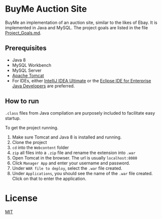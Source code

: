 # BuyMe Auction Site

BuyMe an implementation of an auction site, similar to the likes of Ebay.
It is implemented in Java and MySQL.
The project goals are listed in the file [Project_Goals.md](Project_Goals.md).

## Prerequisites
* Java 8
* MySQL Workbench
* MySQL Server
* [Apache Tomcat](https://tomcat.apache.org/)
* For IDEs, either [IntelliJ IDEA Ultimate](https://www.jetbrains.com/idea/) or the [Eclipse IDE for Enterprise Java Developers](https://www.eclipse.org/downloads/packages/release/2019-12/r/eclipse-ide-enterprise-java-developers) are preferred. 

## How to run

`.class` files from Java compilation are purposely included to facilitate easy startup.

To get the project running.
1. Make sure Tomcat and Java 8 is installed and running.
2. Clone the project
3. `cd` into the `Webcontent` folder
4. `zip` all files into a `.zip` file and rename the extension into `.war`
5. Open Tomcat in the browser. The url is usually `localhost:8080`
6. Click `Manager App` and enter your username and password.
7. Under `WAR file to deploy`, select the `.war` file created.
8. Under `Applications`, you should see the name of the `.war` file created. Click on that to enter the application.

# License
[MIT](LICENSE)

